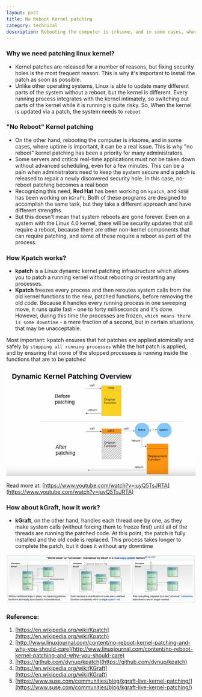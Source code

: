 ```yaml
---
layout: post
title: No Reboot Kernel patching
category: technical
description: Rebooting the computer is irksome, and in some cases, where uptime is important, it can be a real issue.
---
```


### Why we need patching linux kernel?
- Kernel patches are released for a number of reasons, but fixing security holes is the most frequent reason. This is why it's important to install the patch as soon as possible.
- Unlike other operating systems, Linux is able to update many different parts of the system without a reboot, but the kernel is different. Every running process integrates with the kernel intimately, so switching out parts of the kernel while it is running is quite risky. So, When the kernel is updated via a patch, the system needs to `reboot`

### "No Reboot" Kernel patching
- On the other hand, rebooting the computer is irksome, and in some cases, where uptime is important, it can be a real issue. This is why "no reboot" kernel patching has been a priority for many administrators.
- Some servers and critical real-time applications must not be taken down without advanced scheduling, even for a few minutes. This can be a pain when administrators need to keep the system secure and a patch is released to repair a newly discovered security hole. In this case, no-reboot patching becomes a real boon
- Recognizing this need, **Red Hat** has been working on `kpatch`, and `SUSE` has been working on `kGraft`. Both of these programs are designed to accomplish the same task, but they take a different approach and have different strengths.
- But this doesn't mean that system reboots are gone forever. Even on a system with the Linux 4.0 kernel, there will be security updates that still require a reboot, because there are other non-kernel components that can require patching, and some of these require a reboot as part of the process.

<!--description-->

### How Kpatch works?
- **kpatch** is a Linux dynamic kernel patching infrastructure which allows you to patch a running kernel without rebooting or restarting any processes.
- **Kpatch** freezes every process and then reroutes system calls from the old kernel functions to the new, patched functions, before removing the old code. Because it handles every running process in one sweeping move, it runs quite fast - one to forty milliseconds and it's done. However, during this time the processes are frozen, `which means there is some downtime` - a mere fraction of a second, but in certain situations, that may be unacceptable.

Most important: kpatch ensures that hot patches are applied atomically and safely by `stopping all running processes` while the hot patch is applied, and by ensuring that none of the stopped processes is running inside the functions that are to be patched

![With live patching in place, calls to patched kernel functions invoke their replacement counterparts](/assets/img/kpatch-how-it-works.png)

Read more at: [https://www.youtube.com/watch?v=juyQ5TsJRTA](https://www.youtube.com/watch?v=juyQ5TsJRTA)

### How about kGraft, how it work?
- **kGraft**, on the other hand, handles each thread one by one, as they make system calls (without forcing them to freeze first) until all of the threads are running the patched code. At this point, the patch is fully installed and the old code is replaced. This process takes longer to complete the patch, but it does it without any downtime

!["World views" or "universes", maintained by kGraft in a read-copy-update fashion](/assets/img/kGraft-how-it-works.png)

### Reference: 
1. [https://en.wikipedia.org/wiki/Kpatch](https://en.wikipedia.org/wiki/Kpatch)
2. [http://www.linuxjournal.com/content/no-reboot-kernel-patching-and-why-you-should-care](http://www.linuxjournal.com/content/no-reboot-kernel-patching-and-why-you-should-care)
3. [https://github.com/dynup/kpatch](https://github.com/dynup/kpatch)
4. [https://en.wikipedia.org/wiki/KGraft](https://en.wikipedia.org/wiki/KGraft)
5. [https://www.suse.com/communities/blog/kgraft-live-kernel-patching/](https://www.suse.com/communities/blog/kgraft-live-kernel-patching/)